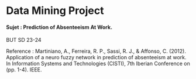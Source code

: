 # Data Mining Project 
#### Sujet : Prediction of Absenteeism At Work.
 BUT SD 23-24

Reference : 
Martiniano, A., Ferreira, R. P., Sassi, R. J., & Affonso, C. (2012). Application of a neuro fuzzy network in prediction of absenteeism at work. In Information Systems and Technologies (CISTI), 7th Iberian Conference on (pp. 1-4). IEEE.

 

